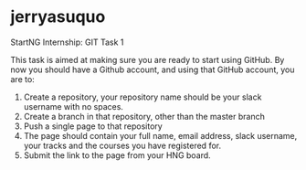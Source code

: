 # jerryasuquo
StartNG Internship: GIT Task 1

This task is aimed at making sure you are ready to start using GitHub. By now you should have a Github account, and using that GitHub account, you are to: 
1. Create a repository, your repository name should be your slack username with no spaces. 
2. Create a branch in that repository, other than the master branch 
3. Push a single page to that repository 
4. The page should contain your full name, email address, slack username, your tracks and the courses you have registered for. 
5. Submit the link to the page from your HNG board. 

